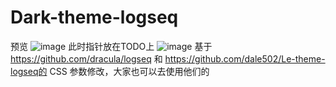 # Dark-theme-logseq
预览
![image](https://user-images.githubusercontent.com/73737746/119438358-98980680-bd52-11eb-86d6-8494393581d9.png)
此时指针放在TODO上
![image](https://user-images.githubusercontent.com/73737746/119438363-9afa6080-bd52-11eb-83d3-7f2b7beda4f2.png)
基于 https://github.com/dracula/logseq 和 https://github.com/dale502/Le-theme-logseq的 CSS 参数修改，大家也可以去使用他们的
